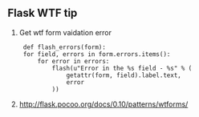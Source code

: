 ## Flask WTF tip

1. Get wtf form vaidation error

        def flash_errors(form):
        for field, errors in form.errors.items():
            for error in errors:
                flash(u"Error in the %s field - %s" % (
                    getattr(form, field).label.text,
                    error
                ))
                
2. http://flask.pocoo.org/docs/0.10/patterns/wtforms/